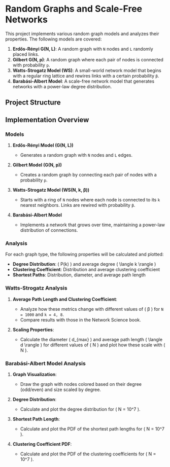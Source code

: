 # Random Graphs and Scale-Free Networks

This project implements various random graph models and analyzes their properties. The following models are covered:

1. **Erdős-Rényi G(N, L)**: A random graph with `N` nodes and `L` randomly placed links.
2. **Gilbert G(N, p)**: A random graph where each pair of nodes is connected with probability `p`.
3. **Watts-Strogatz Model (WS)**: A small-world network model that begins with a regular ring lattice and rewires links with a certain probability `β`.
4. **Barabási-Albert Model**: A scale-free network model that generates networks with a power-law degree distribution.

## Project Structure
## Implementation Overview

### Models

1. **Erdős-Rényi Model (G(N, L))**
   - Generates a random graph with `N` nodes and `L` edges.
   
2. **Gilbert Model (G(N, p))**
   - Creates a random graph by connecting each pair of nodes with a probability `p`.

3. **Watts-Strogatz Model (WS(N, k, β))**
   - Starts with a ring of `N` nodes where each node is connected to its `k` nearest neighbors. Links are rewired with probability `β`.

4. **Barabási-Albert Model**
   - Implements a network that grows over time, maintaining a power-law distribution of connections.

### Analysis

For each graph type, the following properties will be calculated and plotted:

- **Degree Distribution**: \( P(k) \) and average degree \( \langle k \rangle \)
- **Clustering Coefficient**: Distribution and average clustering coefficient
- **Shortest Paths**: Distribution, diameter, and average path length

### Watts-Strogatz Analysis

1. **Average Path Length and Clustering Coefficient**:
   - Analyze how these metrics change with different values of \( β \) for `N = 1000` and `k = 4, 8`.
   - Compare results with those in the Network Science book.

2. **Scaling Properties**:
   - Calculate the diameter \( d_{max} \) and average path length \( \langle d \rangle \) for different values of \( N \) and plot how these scale with \( N \).

### Barabási-Albert Model Analysis

1. **Graph Visualization**:
   - Draw the graph with nodes colored based on their degree (odd/even) and size scaled by degree.

2. **Degree Distribution**:
   - Calculate and plot the degree distribution for \( N = 10^7 \).

3. **Shortest Path Length**:
   - Calculate and plot the PDF of the shortest path lengths for \( N = 10^7 \).

4. **Clustering Coefficient PDF**:
   - Calculate and plot the PDF of the clustering coefficients for \( N = 10^7 \).
